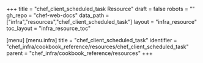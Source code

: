 +++
title = "chef_client_scheduled_task Resource"
draft = false
robots = ""
gh_repo = "chef-web-docs"
data_path = ["infra","resources","chef_client_scheduled_task"]
layout = "infra_resource"
toc_layout = "infra_resource_toc"

[menu]
  [menu.infra]
    title = "chef_client_scheduled_task"
    identifier = "chef_infra/cookbook_reference/resources/chef_client_scheduled_task"
    parent = "chef_infra/cookbook_reference/resources"
+++

<!-- The contents of this page are automatically generated from the chef_client_scheduled_task.yaml file in the data directory. -->
<!-- To suggest a change, edit the https://github.com/chef/chef/blob/master/lib/chef/resource/chef_client_scheduled_task.rb file
      and submit a pull request to the https://github.com/chef/chef repository. -->
